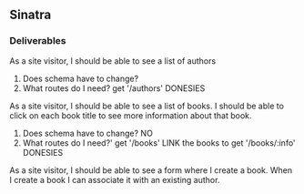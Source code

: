 ## Sinatra

### Deliverables

As a site visitor, I should be able to see a list of authors
1. Does schema have to change?
2. What routes do I need?
get '/authors'
DONESIES

As a site visitor, I should be able to see a list of books. I should be able to click on each book title to see more information about that book.
1. Does schema have to change? NO
2. What routes do I need?'
get '/books'
LINK the books to
get '/books/:info'
DONESIES

As a site visitor, I should be able to see a form where I create a book. When I create a book I can associate it with an existing author.
